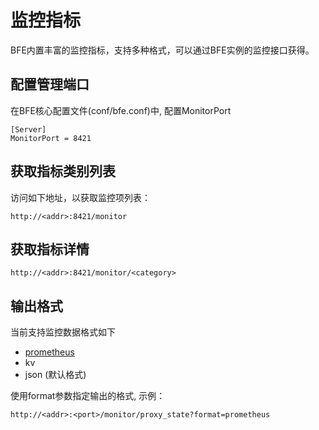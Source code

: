 # 监控指标

BFE内置丰富的监控指标，支持多种格式，可以通过BFE实例的监控接口获得。

## 配置管理端口

在BFE核心配置文件(conf/bfe.conf)中, 配置MonitorPort

```
[Server]
MonitorPort = 8421
```

## 获取指标类别列表
访问如下地址，以获取监控项列表：

```
http://<addr>:8421/monitor
```

## 获取指标详情

```
http://<addr>:8421/monitor/<category>
```

## 输出格式

当前支持监控数据格式如下
 * [prometheus](https://prometheus.io/)
 * kv
 * json (默认格式)

使用format参数指定输出的格式, 示例：

```
http://<addr>:<port>/monitor/proxy_state?format=prometheus
```

